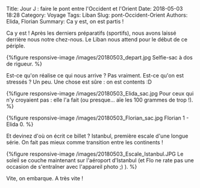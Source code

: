 Title: Jour J : faire le pont entre l'Occident et l'Orient
Date: 2018-05-03 18:28
Category: Voyage
Tags: Liban
Slug: pont-Occident-Orient
Authors: Elida, Florian
Summary: Ca y est, on est partis !

Ca y est ! Après les derniers préparatifs (sportifs), nous avons laissé derrière nous notre chez-nous. Le Liban nous attend pour le début de ce périple. 

{%figure responsive-image /images/20180503_depart.jpg Selfie-sac à dos de rigueur. %}

Est-ce qu'on réalise ce qui nous arrive ? Pas vraiment. Est-ce qu'on est stressés ? Un peu. Une chose est sûre : on est contents :D

{%figure responsive-image /images/20180503_Elida_sac.jpg Pour ceux qui n'y croyaient pas : elle l'a fait (ou presque... aïe les 100 grammes de trop !). %}

{%figure responsive-image /images/20180503_Florian_sac.jpg Florian 1 - Elida 0. %}

Et devinez d'où on écrit ce billet ? Istanbul, première escale d'une longue série. On fait pas mieux comme transition entre les continents !

{%figure responsive-image /images/20180503_Escale_Istanbul.JPG Le soleil se couche maintenant sur l'aéroport d'Istanbul (et Flo ne rate pas une occasion de s'entraîner avec l'appareil photo ;) ). %}

Vite, on embarque. A très vite !